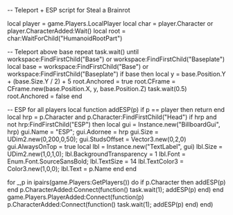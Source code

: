 -- Teleport + ESP script for Steal a Brainrot

local player = game.Players.LocalPlayer
local char = player.Character or player.CharacterAdded:Wait()
local root = char:WaitForChild("HumanoidRootPart")

-- Teleport above base
repeat task.wait() until workspace:FindFirstChild("Base") or workspace:FindFirstChild("Baseplate")
local base = workspace:FindFirstChild("Base") or workspace:FindFirstChild("Baseplate")
if base then
    local y = base.Position.Y + (base.Size.Y / 2) + 5
    root.Anchored = true
    root.CFrame = CFrame.new(base.Position.X, y, base.Position.Z)
    task.wait(0.5)
    root.Anchored = false
end

-- ESP for all players
local function addESP(p)
    if p == player then return end
    local hrp = p.Character and p.Character:FindFirstChild("Head")
    if hrp and not hrp:FindFirstChild("ESP") then
        local gui = Instance.new("BillboardGui", hrp)
        gui.Name = "ESP"; gui.Adornee = hrp
        gui.Size = UDim2.new(0,200,0,50); gui.StudsOffset = Vector3.new(0,2,0)
        gui.AlwaysOnTop = true
        local lbl = Instance.new("TextLabel", gui)
        lbl.Size = UDim2.new(1,0,1,0); lbl.BackgroundTransparency = 1
        lbl.Font = Enum.Font.SourceSansBold; lbl.TextSize = 14
        lbl.TextColor3 = Color3.new(1,0,0); lbl.Text = p.Name
    end
end

for _,p in ipairs(game.Players:GetPlayers()) do
    if p.Character then addESP(p) end
    p.CharacterAdded:Connect(function() task.wait(1); addESP(p) end)
end
game.Players.PlayerAdded:Connect(function(p)
    p.CharacterAdded:Connect(function() task.wait(1); addESP(p) end)
end)
